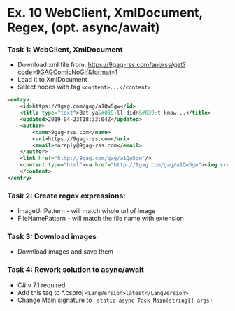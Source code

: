 # Ex. 10 WebClient, XmlDocument, Regex, (opt. async/await)

### Task 1: WebClient, XmlDocument
- Download xml file from: https://9gag-rss.com/api/rss/get?code=9GAGComicNoGif&format=1
- Load it to XmlDocument
- Select nodes with tag ```<content>...</content>```
``` xml
<entry>
	<id>https://9gag.com/gag/a1Qw5gw</id>
	<title type="text">Bet ya&#039;ll didn&#039;t know...</title>
	<updated>2019-04-23T18:33:04Z</updated>
	<author>
		<name>9gag-rss.com</name>
		<uri>https://9gag-rss.com</uri>
		<email>noreply@9gag-rss.com</email>
	</author>
	<link href="http://9gag.com/gag/a1Qw5gw"/>
	<content type="html"><a href="http://9gag.com/gag/a1Qw5gw"><img src="https://img-9gag-fun.9cache.com/photo/a1Qw5gw_460s.jpg" /></a>
	</content>
</entry>
```

### Task 2: Create regex expressions:
- ImageUrlPattern - will match whole url of image
- FileNamePattern - will match the file name with extension

### Task 3: Download images
- Download images and save them

### Task 4: Rework solution to async/await
- C# v 7.1 required
- Add this tag to *.csproj 
```<LangVersion>latest</LangVersion>```
- Change Main signature to
``` static async Task Main(string[] args)```
